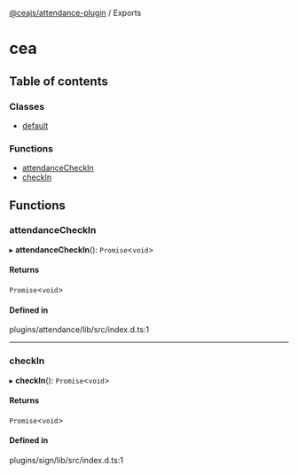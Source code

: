 [@ceajs/attendance-plugin](README.md) / Exports

# cea

## Table of contents

### Classes

- [default](classes/default.md)

### Functions

- [attendanceCheckIn](modules.md#attendancecheckin)
- [checkIn](modules.md#checkin)

## Functions

### attendanceCheckIn

▸ **attendanceCheckIn**(): `Promise`<`void`\>

#### Returns

`Promise`<`void`\>

#### Defined in

plugins/attendance/lib/src/index.d.ts:1

___

### checkIn

▸ **checkIn**(): `Promise`<`void`\>

#### Returns

`Promise`<`void`\>

#### Defined in

plugins/sign/lib/src/index.d.ts:1

